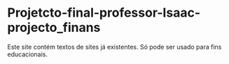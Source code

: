 # Projetcto-final-professor-Isaac-projecto_finans
Este site contém textos de sites já existentes. Só pode ser usado para fins educacionais.

